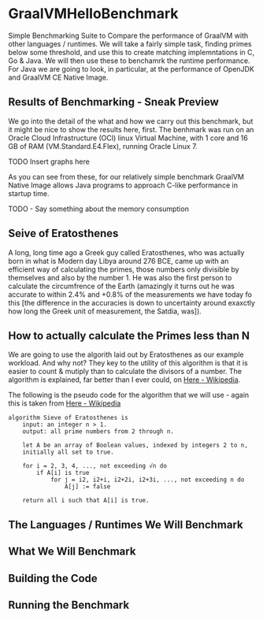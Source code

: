 # GraalVMHelloBenchmark

Simple Benchmarking Suite to Compare the performance of GraalVM with other languages / runtimes. We will take a fairly simple task, finding primes below some threshold, and use this to create matching implemntations in C, Go & Java. We will then use these to benchamrk the runtime performance. For Java we are going to look, in particular, at the performance of OpenJDK and GraalVM CE Native Image.

## Results of Benchmarking - Sneak Preview

We go into the detail of the what and how we carry out this benchmark, but it might be nice to show the results here, first. The benhmark was run on an Oracle Cloud Infrastructure (OCI) linux Virtual Machine, with 1 core and 16 GB of RAM (VM.Standard.E4.Flex), running Oracle Linux 7. 

TODO Insert graphs here

As you can see from these, for our relatively simple benchmark GraalVM Native Image allows Java programs to approach C-like performance in startup time.

TODO - Say something about the memory consumption


## Seive of Eratosthenes

A long, long time ago a Greek guy called Eratosthenes, who was actually born in what is Modern day Libya around 276 BCE, came up with an efficient way of calculating the primes, those numbers only divisible by themselves and also by the number 1. He was also the first person to calculate the circumfrence of the Earth (amazingly it turns out he was accurate to within 2.4% and +0.8% of the measurements we have today fo this [the difference in the accuracies is down to uncertainty around exaxctly how long the Greek unit of measurement, the Satdia, was]).

## How to actually calculate the Primes less than N

We are going to use the algorith laid out by Eratosthenes as our example workload. And why not? They key to the utility of this algorithm is that it is easier to count & mutiply than to calculate the divisors of a number. The algorithm is explained, far better than I ever could, on [Here - Wikipedia](https://en.wikipedia.org/wiki/Sieve_of_Eratosthenes).

The following is the pseudo code for the algorithm that we will use - again this is taken from [Here - Wikipedia](https://en.wikipedia.org/wiki/Sieve_of_Eratosthenes) 

```
algorithm Sieve of Eratosthenes is
    input: an integer n > 1.
    output: all prime numbers from 2 through n.

    let A be an array of Boolean values, indexed by integers 2 to n,
    initially all set to true.
    
    for i = 2, 3, 4, ..., not exceeding √n do
        if A[i] is true
            for j = i2, i2+i, i2+2i, i2+3i, ..., not exceeding n do
                A[j] := false

    return all i such that A[i] is true.
```

## The Languages / Runtimes We Will Benchmark

## What We Will Benchmark

## Building the Code

## Running the Benchmark

